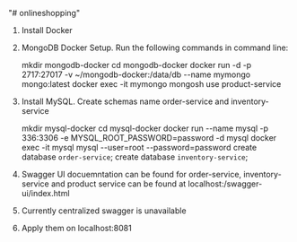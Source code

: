 "# onlineshopping" 
1. Install Docker

2. MongoDB Docker Setup. Run the following commands in command line:
   
    mkdir mongodb-docker
    cd mongodb-docker
    docker run -d -p 2717:27017 -v ~/mongodb-docker:/data/db --name mymongo mongo:latest
    docker exec -it mymongo mongosh
    use product-service

3. Install MySQL. Create schemas name order-service and inventory-service

    mkdir mysql-docker
    cd mysql-docker
    docker run --name mysql -p 336:3306 -e MYSQL_ROOT_PASSWORD=password -d mysql
    docker exec -it mysql mysql --user=root --password=password
    create database `order-service`;
    create database `inventory-service`;

4. Swagger UI docuemntation can be found for order-service, inventory-service and product service can be found at localhost:<service-port>/swagger-ui/index.html
5. Currently centralized swagger is unavailable
6. Apply them on localhost:8081
